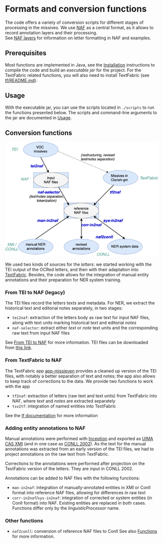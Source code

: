 # Formats and conversion functions
The code offers a variety of conversion scripts for different stages of processing in the missives. 
We use [NAF](https://github.com/newsreader/NAF) as a central format, as it allows to record annotation layers and their processing.  
See [NAF layers](naf-layers.md) for information on letter formatting in NAF and examples.

## Prerequisites 
Most functions are implemented in Java, see the [Installation](install.md) instructions to compile the code 
and build an *executable jar* for the project.
For the TextFabric related functions, you will also need to install TextFabric (see [tf/README.md](../tf/README.md)).

## Usage
With the executable jar, you can use the scripts located in `./scripts` to run the functions presented below.
The scripts and command-line arguments to the jar are documented in [Usage](usage.md).

## Conversion functions
 ![](img/clariah-doc-functionality.png)
 
We used two kinds of sources for the *letters*: we started working with the TEI output of the OCRed letters, and then with their 
adaptation into [TextFabric](https://github.com/Dans-labs/clariah-gm).
Besides, the code allows for the integration of manual entity annotations and their preparation for NER system training. 

### From TEI to NAF (legacy)
The TEI files record the letters texts and metadata. For NER, we extract the historical text and editorial notes separately, in two stages:
  * `tei2naf`: extraction of the letters body as raw text for input NAF files, along with text units marking historical *text* and editorial *notes*
  * `naf-selector`: extract either *text* or *note* text units and the corresponding raw text from input NAF files 

See [From TEI to NAF](tei2naf.md) 
  for more information.
TEI files can be downloaded from [this link](https://github.com/cltl/voc-missives-data/tree/master/generale-missiven/tei).
  
### From TextFabric to NAF
The TextFabric app [app-missieven](https://github.com/annotation/app-missieven) provides a cleaned up version of the TEI files, with notably a better separation of text and notes; 
the app also allows to keep track of corrections to the data.
We provide two functions to work with the app
  * `tf2naf`: extraction of letters (raw text and text units) from TextFabric into NAF, where *text* and *notes* are extracted 
  separately
  * `tsv2tf`: integration of named entities into TextFabric
  
See the [tf documentation](../tf/README.md) for more information

### Adding entity annotations to NAF
Manual annotations were performed with [Inception](https://inception-project.github.io/) and exported as 
[UIMA CAS XMI](https://inception-project.github.io/releases/20.4/docs/user-guide.html#sect_formats_uimaxmi)
(and in one case as [CONLL 2002](https://inception-project.github.io/releases/20.4/docs/user-guide.html#sect_formats_conll2002)).
As the text for the manual annotations was extracted from an early version of the TEI files, we had to project annotations 
on the raw text from TextFabric.

Corrections to the annotations were performed after projection on the TextFabric version of the letters. They are input in CONLL 2002. 

Annotations can be added to NAF files with the following functions:
  * `man-in2naf`: integration of manually-annotated entities in XMI or Conll format 
  into reference NAF files, allowing for differences in raw text 
  * `corr-in2naf`/`sys-in2naf`: integration of corrected or system entities (in Conll format) into NAF. Existing entities are
  replaced in both cases. Functions differ only by the *linguisticProcessor* name.


### Other functions
  * `naf2conll`: conversion of reference NAF files to Conll
See also [Functions](functions.md) for more information. 


